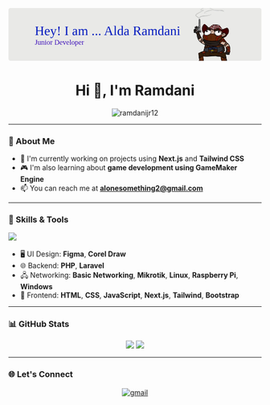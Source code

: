 <p align="center">
  <img src="alda.png" alt="Alda Banner" />
</p>

<h1 align="center">Hi 👋, I'm Ramdani</h1>

<p align="center">
  <img src="https://komarev.com/ghpvc/?username=ramdanijr12&label=Profile%20views&color=0e75b6&style=flat" alt="ramdanijr12" />
</p>

---

### 💼 About Me

- 🔭 I'm currently working on projects using **Next.js** and **Tailwind CSS**  
- 🎮 I'm also learning about **game development using GameMaker Engine**
- 📫 You can reach me at **alonesomething2@gmail.com**

---

### 🧰 Skills & Tools

<p align="left">
  <img src="https://skillicons.dev/icons?i=html,css,js,nextjs,tailwind,bootstrap,php,laravel,figma,linux,raspberrypi,windows,github,git,vscode" />
</p>

- 🖥️ UI Design: **Figma**, **Corel Draw**  
- 🌐 Backend: **PHP**, **Laravel**  
- 🖧 Networking: **Basic Networking**, **Mikrotik**, **Linux**, **Raspberry Pi**, **Windows**  
- 🎨 Frontend: **HTML**, **CSS**, **JavaScript**, **Next.js**, **Tailwind**, **Bootstrap**

---

### 📊 GitHub Stats

<p align="center">
  <img src="https://github-readme-stats.vercel.app/api?username=ramdanijr12&show_icons=true&theme=radical" width="400"/>
  <img src="https://github-readme-streak-stats.herokuapp.com/?user=ramdanijr12&theme=radical" width="400"/>
</p>

---

### 🌐 Let's Connect

<p align="center">
  <a href="mailto:alonesomething2@gmail.com">
    <img align="center" src="https://cdn.jsdelivr.net/npm/simple-icons@v3/icons/gmail.svg" alt="gmail" height="30" width="40" />
  </a>
</p>
